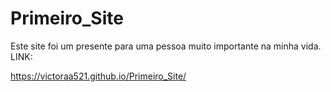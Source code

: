 # Primeiro_Site
Este site foi um presente para uma pessoa muito importante na minha vida.
LINK:

https://victoraa521.github.io/Primeiro_Site/
